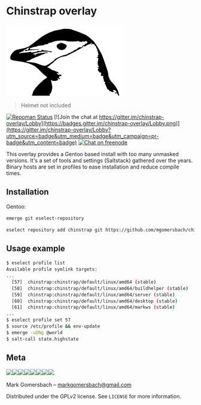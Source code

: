 # Chinstrap overlay
[![Helmet](chinstrap.png)](https://github.com/mgomersbach/chinstrap-overlay)
> Helmet not included

[![Repoman Status](https://travis-ci.com/mgomersbach/chinstrap-overlay.png?branch=master)](https://travis-ci.com/mgomersbach/chinstrap-overlay)
[![Join the chat at https://gitter.im/chinstrap-overlay/Lobby](https://badges.gitter.im/chinstrap-overlay/Lobby.png)](https://gitter.im/chinstrap-overlay/Lobby?utm_source=badge&utm_medium=badge&utm_campaign=pr-badge&utm_content=badge)
[![Chat on freenode](https://img.shields.io/badge/chat-on%20freenode-red.png)](irc://freenode/chinstrap)


This overlay provides a Gentoo based install with too many unmasked versions.
It's a set of tools and settings (Saltstack) gathered over the years.
Binary hosts are set in profiles to ease installation and reduce compile times.

## Installation

Gentoo:

```sh
emerge git eselect-repository
```

```sh
eselect repository add chinstrap git https://github.com/mgomersbach/chinstrap-overlay.git
```


## Usage example

```sh
$ eselect profile list
Available profile symlink targets:
...
  [57]  chinstrap:chinstrap/default/linux/amd64 (stable)
  [58]  chinstrap:chinstrap/default/linux/amd64/buildhelper (stable)
  [59]  chinstrap:chinstrap/default/linux/amd64/server (stable)
  [60]  chinstrap:chinstrap/default/linux/amd64/desktop (stable)
  [61]  chinstrap:chinstrap/default/linux/amd64/markws (stable)
...
$ eselect profile set 57
$ source /etc/profile && env-update
$ emerge -uDNg @world
$ salt-call state.highstate
```


## Meta
[![](https://sourcerer.io/fame/mgomersbach/mgomersbach/chinstrap-overlay/images/0)](https://sourcerer.io/fame/mgomersbach/mgomersbach/chinstrap-overlay/links/0)[![](https://sourcerer.io/fame/mgomersbach/mgomersbach/chinstrap-overlay/images/1)](https://sourcerer.io/fame/mgomersbach/mgomersbach/chinstrap-overlay/links/1)[![](https://sourcerer.io/fame/mgomersbach/mgomersbach/chinstrap-overlay/images/2)](https://sourcerer.io/fame/mgomersbach/mgomersbach/chinstrap-overlay/links/2)[![](https://sourcerer.io/fame/mgomersbach/mgomersbach/chinstrap-overlay/images/3)](https://sourcerer.io/fame/mgomersbach/mgomersbach/chinstrap-overlay/links/3)[![](https://sourcerer.io/fame/mgomersbach/mgomersbach/chinstrap-overlay/images/4)](https://sourcerer.io/fame/mgomersbach/mgomersbach/chinstrap-overlay/links/4)[![](https://sourcerer.io/fame/mgomersbach/mgomersbach/chinstrap-overlay/images/5)](https://sourcerer.io/fame/mgomersbach/mgomersbach/chinstrap-overlay/links/5)[![](https://sourcerer.io/fame/mgomersbach/mgomersbach/chinstrap-overlay/images/6)](https://sourcerer.io/fame/mgomersbach/mgomersbach/chinstrap-overlay/links/6)[![](https://sourcerer.io/fame/mgomersbach/mgomersbach/chinstrap-overlay/images/7)](https://sourcerer.io/fame/mgomersbach/mgomersbach/chinstrap-overlay/links/7)


Mark Gomersbach – markgomersbach@gmail.com

Distributed under the GPLv2 license. See ``LICENSE`` for more information.


